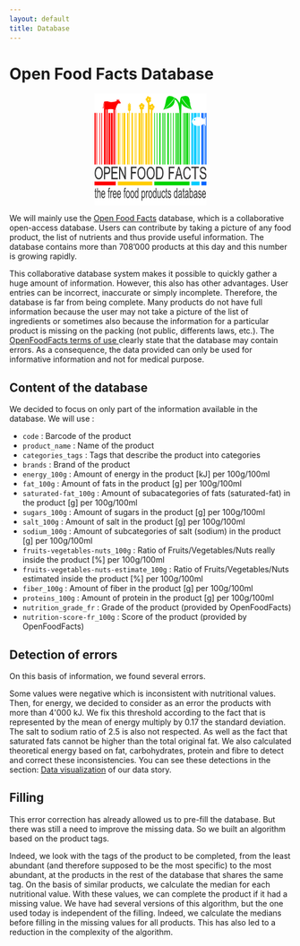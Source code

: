 ```yaml
---
layout: default
title: Database
---
```


# Open Food Facts Database 
<p style="text-align:center;"><img src="./image/OpenFoodFacts_logo.png" alt = "OpenFoodFacts logo" style="width:200px;height:200px;" align="middle"></p>


We will mainly use the <a href="https://world.openfoodfacts.org/">Open Food Facts</a> database, which is a collaborative open-access database. Users can contribute by taking a picture of any food product, the list of nutrients and thus provide useful information. The database contains more than 708’000 products at this day and this number is growing rapidly.

This collaborative database system makes it possible to quickly gather a huge amount of information. However, this also has other advantages. User entries can be incorrect, inaccurate or simply incomplete. Therefore, the database is far from being complete. Many products do not have full information because the user may not take a picture of the list of ingredients or sometimes also because the information for a particular product is missing on the packing (not public, differents laws, etc.). The <a href="https://world.openfoodfacts.org/terms-of-use#re-use" target="_blanck">OpenFoodFacts terms of use </a>clearly state that the database may contain errors. As a consequence, the data provided can only be used for informative information and not for medical purpose.

## Content of the database
We decided to focus on only part of the information available in the database. We will use :

* `code` : Barcode of the product
* `product_name` : Name of the product 
* `categories_tags` : Tags that describe the product into categories
* `brands` : Brand of the product
* `energy_100g` : Amount of energy in the product [kJ] per 100g/100ml
* `fat_100g` : Amount of fats in the product [g] per 100g/100ml
* `saturated-fat_100g` : Amount of subacategories of fats (saturated-fat) in the product [g] per 100g/100ml
* `sugars_100g` : Amount of sugars in the product [g] per 100g/100ml
* `salt_100g` : Amount of salt in the product [g] per 100g/100ml
* `sodium_100g` : Amount of subcategories of salt (sodium) in the product [g] per 100g/100ml
* `fruits-vegetables-nuts_100g` : Ratio of Fruits/Vegetables/Nuts really inside the product [%] per 100g/100ml
* `fruits-vegetables-nuts-estimate_100g` : Ratio of Fruits/Vegetables/Nuts estimated inside the product [%] per 100g/100ml
* `fiber_100g` : Amount of fiber in the product [g] per 100g/100ml
* `proteins_100g` : Amount of protein in the product [g] per 100g/100ml
* `nutrition_grade_fr` : Grade of the product (provided by OpenFoodFacts)
* `nutrition-score-fr_100g` : Score of the product (provided by OpenFoodFacts)

## Detection of errors
On this basis of information, we found several errors. 

Some values were negative which is inconsistent with nutritional values. Then, for energy, we decided to consider as an error the products with more than 4'000 kJ. We fix this threshold according to the fact that is represented by the mean of energy multiply by 0.17 the standard deviation. The salt to sodium ratio of 2.5 is also not respected. As well as the fact that saturated fats cannot be higher than the total original fat. We also calculated theoretical energy based on fat, carbohydrates, protein and fibre to detect and correct these inconsistencies. You can see these detections in the section: <a href="./Milestone_2.html">Data visualization</a> of our data story.

## Filling
This error correction has already allowed us to pre-fill the database. But there was still a need to improve the missing data. So we built an algorithm based on the product tags.

Indeed, we look with the tags of the product to be completed, from the least abundant (and therefore supposed to be the most specific) to the most abundant, at the products in the rest of the database that shares the same tag. On the basis of similar products, we calculate the median for each nutritional value.  With these values, we can complete the product if it had a missing value. We have had several versions of this algorithm, but the one used today is independent of the filling. Indeed, we calculate the medians before filling in the missing values for all products. This has also led to a reduction in the complexity of the algorithm. 
